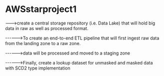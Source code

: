 # AWSstarproject1
--->create a central storage repository (i.e. Data Lake) that will hold big data in
    raw as well as processed format.

------>To create an end-to-end ETL pipeline that will first ingest raw data from the landing zone to a raw zone.

------>data will be processed and moved to a staging zone

------>Finally, create a lookup dataset for unmasked and masked data with SCD2 type implementation

